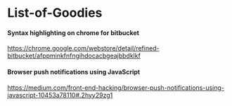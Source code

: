 # List-of-Goodies

#### Syntax highlighting on chrome for bitbucket
https://chrome.google.com/webstore/detail/refined-bitbucket/afppminkfnfngihdocacbgeajbbdklkf

#### Browser push notifications using JavaScript
https://medium.com/front-end-hacking/browser-push-notifications-using-javascript-10453a78110#.2hyy29zg1
